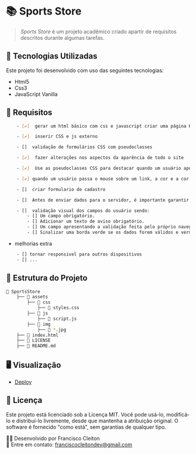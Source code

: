 # 📚 Sports Store

> <i>Sports Store</i> é um projeto acadêmico criado apartir de requisitos descritos durante algumas tarefas.

## 🚀 Tecnologias Utilizadas

Este projeto foi desenvolvido com uso das seguintes tecnologias:   

- Html5
- Css3
- JavaScript Vanilla


## 📌 Requisitos
```bash
    - [✔]  gerar um html básico com css e javascript criar uma página HTML com o tema conteúdos esportivos desde roupas a materiais

    - [✔]  inserir CSS e js externo

    - []  validação de formulários CSS com pseudoclasses

    - [✔]  fazer alterações nos aspectos da aparência de todo o site

    - [✔]  Use as pseudoclasses CSS para destacar quando um usuário aponta para um objeto em uma página da web com o mouse.

    - [✔] quando um usuário passa o mouse sobre um link, a cor e a cor de fundo desse link podem ser invertidas

    - []  criar formulario de cadastro

    - []  Antes de enviar dados para o servidor, é importante garantir que todos os controles de formulário necessários sejam preenchidos, no formato correto

    - []  validação visual dos campos do usuário sendo:
        - [] Um campo obrigatório.
        - [] Adicionar um texto de aviso obrigatório.
        - [] Um campo apresentando a validação feita pelo próprio navegador, conforme o seu tipo.
        - [] Sinalizar uma borda verde se os dados forem válidos e vermelha se não forem.

```

- melhorias extra 
```bash
    - [] tornar responsivel para outros dispositivos
    - [] ...
```

## 📂 Estrutura do Projeto

```bash
📂 SportsStore
    ├── 📂 assets
        ├── 📂 css
            ├── 📄 styles.css
        ├── 📂 js
            ├── 📄 script.js
        ├── 📂 img
            ├── 📄 *.jpg
    ├── 📄 index.html
    ├── 📄 LICENSE
    ├── 📄 README.md
```

## 🖥 Visualização

- [Deploy](https://franciscocleitondev.github.io/SportsStore/)




## 📝 Licença
Este projeto está licenciado sob a Licença MIT. Você pode usá-lo, modificá-lo e distribuí-lo livremente, desde que mantenha a atribuição original. O software é fornecido "como está", sem garantias de qualquer tipo. 



👨‍💻 Desenvolvido por Francisco Cleiton   
📌 Entre em contato: franciscocleitondev@gmail.com   